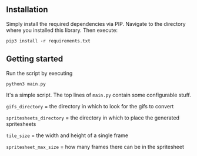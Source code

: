 ## Installation

Simply install the required dependencies via PIP. Navigate to the directory where you installed this library. Then
execute:

```
pip3 install -r requirements.txt
```

## Getting started

Run the script by executing

```
python3 main.py
```

It's a simple script. The top lines of `main.py` contain some configurable stuff.

`gifs_directory` = the directory in which to look for the gifs to convert

`spritesheets_directory` = the directory in which to place the generated spritesheets

`tile_size` = the width and height of a single frame

`spritesheet_max_size` = how many frames there can be in the spritesheet